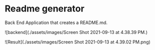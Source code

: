 # Readme generator

<p>Back End Application that creates a README.md.</p>

![backend](./assets/images/Screen Shot 2021-09-13 at 4.38.39 PM.)


![Result](./assets/images/Screen Shot 2021-09-13 at 4.39.02 PM.png)

